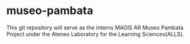 # museo-pambata

This git repository will serve as the interns MAGIS AR Museo Pambata Project under the Ateneo Laboratory
for the Learning Sciences(ALLS).

